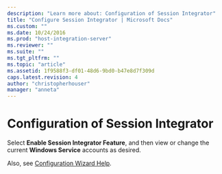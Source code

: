 ```yaml
---
description: "Learn more about: Configuration of Session Integrator"
title: "Configure Session Integrator | Microsoft Docs"
ms.custom: ""
ms.date: 10/24/2016
ms.prod: "host-integration-server"
ms.reviewer: ""
ms.suite: ""
ms.tgt_pltfrm: ""
ms.topic: "article"
ms.assetid: 1f9588f3-df01-48d6-9bd0-b47e8d7f309d
caps.latest.revision: 4
author: "christopherhouser"
manager: "anneta"
---
```

# Configuration of Session Integrator
Select **Enable Session Integrator Feature**, and then view or change the current **Windows Service** accounts as desired.  
  
Also, see [Configuration Wizard Help](../install-and-config-guides/configuration-wizard-help2.md).
